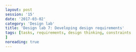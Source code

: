 ```yaml
--- 
layout: post 
session: '15' 
date: '2017-03-02' 
category: 'Design lab' 
title: 'Design lab 7: Developing design requirements' 
tags: [tasks, requirements, design thinking, constraints			] 
noreading: true
--- 
```


<excerpt/>
